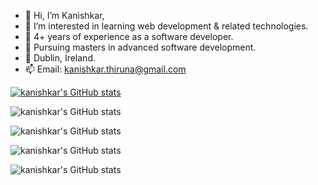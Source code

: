 - 👋 Hi, I’m Kanishkar,
- 👀 I’m interested in learning web development & related technologies. 
- 🌱 4+ years of experience as a software developer.
- 🏫 Pursuing masters in advanced software development.
- 📍 Dublin, Ireland.
- 📫 Email: kanishkar.thiruna@gmail.com

[![kanishkar's GitHub stats](https://github-readme-stats.vercel.app/api?username=kanishkart)](https://github.com/kanishkart/github-readme-stats)


![kanishkar's GitHub stats](https://github-readme-stats.vercel.app/api?username=kanishkart&hide=contribs,prs)

![kanishkar's GitHub stats](https://github-readme-stats.vercel.app/api?username=kanishkart&show=reviews,discussions_started,discussions_answered,prs_merged,prs_merged_percentage)

![kanishkar's GitHub stats](https://github-readme-stats.vercel.app/api?username=kanishkart&show_icons=true)

![kanishkar's GitHub stats](https://github-readme-stats.vercel.app/api?username=kanishkart&show_icons=true&theme=graywhite)

